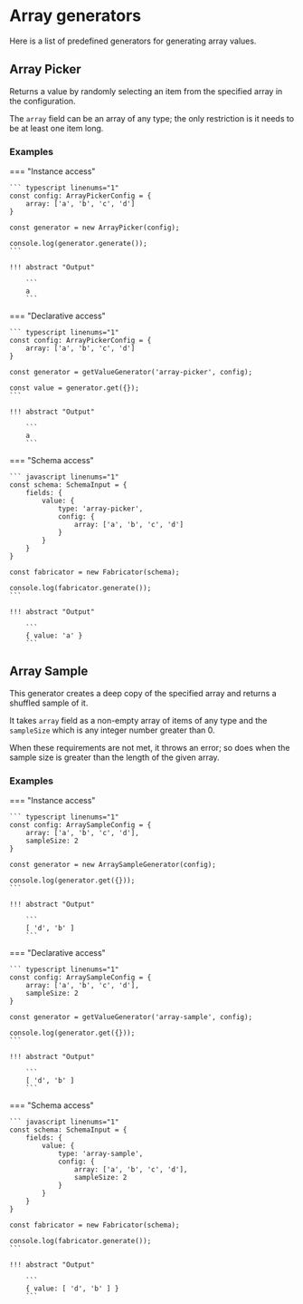 # Array generators

Here is a list of predefined generators for generating array values.

## Array Picker

Returns a value by randomly selecting an item from the specified array
in the configuration.

The `array` field can be an array of any type; the only restriction is
it needs to be at least one item long.

### Examples

=== "Instance access"

    ``` typescript linenums="1"
    const config: ArrayPickerConfig = {
        array: ['a', 'b', 'c', 'd']
    }

    const generator = new ArrayPicker(config);

    console.log(generator.generate());
    ```

    !!! abstract "Output"

        ```
        a
        ```

=== "Declarative access"

    ``` typescript linenums="1"
    const config: ArrayPickerConfig = {
        array: ['a', 'b', 'c', 'd']
    }

    const generator = getValueGenerator('array-picker', config);

    const value = generator.get({});
    ```

    !!! abstract "Output"

        ```
        a
        ```

=== "Schema access"

    ``` javascript linenums="1"
    const schema: SchemaInput = {
        fields: {
            value: {
                type: 'array-picker',
                config: {
                    array: ['a', 'b', 'c', 'd']
                }
            }
        }
    }

    const fabricator = new Fabricator(schema);

    console.log(fabricator.generate());
    ```

    !!! abstract "Output"

        ```
        { value: 'a' }
        ```


## Array Sample

This generator creates a deep copy of the specified array and returns
a shuffled sample of it.

It takes `array` field as a non-empty array of items of any type and
the `sampleSize` which is any integer number greater than 0.

When these requirements are not met, it throws an error; so does when the
sample size is greater than the length of the given array.

### Examples

=== "Instance access"

    ``` typescript linenums="1"
    const config: ArraySampleConfig = {
        array: ['a', 'b', 'c', 'd'],
        sampleSize: 2
    }

    const generator = new ArraySampleGenerator(config);

    console.log(generator.get({}));
    ```

    !!! abstract "Output"

        ```
        [ 'd', 'b' ]
        ```

=== "Declarative access"

    ``` typescript linenums="1"
    const config: ArraySampleConfig = {
        array: ['a', 'b', 'c', 'd'],
        sampleSize: 2
    }

    const generator = getValueGenerator('array-sample', config);

    console.log(generator.get({}));
    ```

    !!! abstract "Output"

        ```
        [ 'd', 'b' ]
        ```

=== "Schema access"

    ``` javascript linenums="1"
    const schema: SchemaInput = {
        fields: {
            value: {
                type: 'array-sample',
                config: {
                    array: ['a', 'b', 'c', 'd'],
                    sampleSize: 2
                }
            }
        }
    }

    const fabricator = new Fabricator(schema);

    console.log(fabricator.generate());
    ```

    !!! abstract "Output"

        ```
        { value: [ 'd', 'b' ] }
        ```
